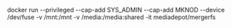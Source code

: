 

docker run --privileged --cap-add SYS_ADMIN --cap-add MKNOD --device /dev/fuse -v /mnt:/mnt -v /media:/media:shared -it mediadepot/mergerfs
